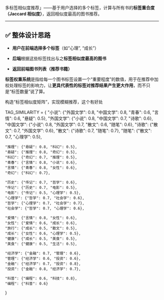 多标签相似度推荐」——基于用户选择的多个标签，计算与所有书的**标签重合度（Jaccard 相似度）**，返回相似度最高的图书推荐。

---

## ✅ 整体设计思路

- **用户在前端选择多个标签**（如“心理”, “成长”）
    
- **后端**根据这些标签找出与之**标签相似度最高的图书**
    
- **返回前端图书列表（推荐书籍）**

**标签权重系统**是指给每一个图书标签设置一个“重要程度”的数值，用于在推荐中加权处理标签的影响力，让**更具代表性的标签对推荐结果产生更大作用**，而不只是“标签数量”说了算。


构造“标签相似度矩阵”，实现模糊推荐，这个有好处


TAG_SIMILARITY = {
    "小说": {"外国文学": 0.8, "中国文学": 0.8, "青春": 0.6, "言情": 0.6, "悬疑": 0.5},
    "外国文学": {"小说": 0.8, "中国文学": 0.7, "诗歌": 0.6},
    "中国文学": {"小说": 0.8, "外国文学": 0.7, "散文": 0.6, "随笔": 0.6},
    "诗歌": {"散文": 0.7, "外国文学": 0.6},
    "散文": {"诗歌": 0.7, "随笔": 0.7},
    "随笔": {"散文": 0.7, "心理学": 0.5},

    "推理": {"悬疑": 0.8, "科幻": 0.5},
    "悬疑": {"推理": 0.8, "奇幻": 0.5},
    "科幻": {"奇幻": 0.7, "推理": 0.5},
    "青春": {"言情": 0.8, "小说": 0.6},
    "言情": {"青春": 0.8, "女性": 0.6},
    "奇幻": {"科幻": 0.7},

    "历史": {"传记": 0.7, "哲学": 0.6},
    "传记": {"历史": 0.7, "电影": 0.5},
    "电影": {"传记": 0.5, "心理学": 0.5},
    "心理学": {"哲学": 0.7, "社会学": 0.6},
    "哲学": {"心理学": 0.7, "社会学": 0.7},
    "社会学": {"哲学": 0.7, "心理学": 0.6},

    "爱情": {"言情": 0.8, "女性": 0.6},
    "女性": {"爱情": 0.6, "成长": 0.6},
    "旅行": {"成长": 0.5, "散文": 0.5},
    "成长": {"女性": 0.6, "心理学": 0.5},
    "健康": {"成长": 0.5, "美食": 0.5},
    "美食": {"健康": 0.5, "生活": 0.5},

    "经济学": {"金融": 0.7, "管理": 0.6},
    "管理": {"经济学": 0.6, "投资": 0.6},
    "金融": {"经济学": 0.7, "投资": 0.8},
    "投资": {"金融": 0.8, "经济学": 0.7},

    "科普": {"编程": 0.6, "科技": 0.8},
    "编程": {"科普": 0.6}
}
